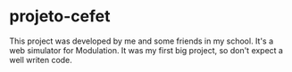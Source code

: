 # projeto-cefet

This project was developed by me and some friends in my school. It's a web simulator for Modulation. It was my first big project, so don't expect a well writen code.
